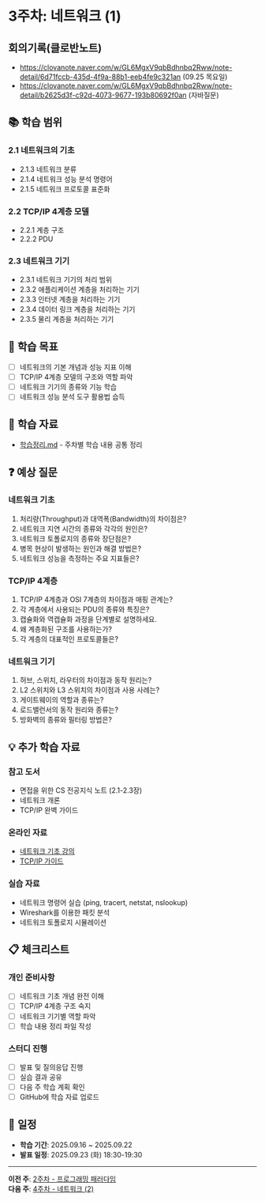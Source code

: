 # 3주차: 네트워크 (1)

## 회의기록(클로반노트)
- https://clovanote.naver.com/w/GL6MgxV9qbBdhnbq2Rww/note-detail/6d71fccb-435d-4f9a-88b1-eeb4fe9c321an (09.25 목요일)
- https://clovanote.naver.com/w/GL6MgxV9qbBdhnbq2Rww/note-detail/b2625d3f-c92d-4073-9677-193b80692f0an (자바질문)

## 📚 학습 범위

### 2.1 네트워크의 기초
- 2.1.3 네트워크 분류
- 2.1.4 네트워크 성능 분석 명령어
- 2.1.5 네트워크 프로토콜 표준화

### 2.2 TCP/IP 4계층 모델
- 2.2.1 계층 구조
- 2.2.2 PDU

### 2.3 네트워크 기기
- 2.3.1 네트워크 기기의 처리 범위
- 2.3.2 애플리케이션 계층을 처리하는 기기
- 2.3.3 인터넷 계층을 처리하는 기기
- 2.3.4 데이터 링크 계층을 처리하는 기기
- 2.3.5 물리 계층을 처리하는 기기

## 🎯 학습 목표

- [ ] 네트워크의 기본 개념과 성능 지표 이해
- [ ] TCP/IP 4계층 모델의 구조와 역할 파악
- [ ] 네트워크 기기의 종류와 기능 학습
- [ ] 네트워크 성능 분석 도구 활용법 습득

## 📝 학습 자료

- [학습정리.md](./학습정리.md) - 주차별 학습 내용 공통 정리

## ❓ 예상 질문

### 네트워크 기초
1. 처리량(Throughput)과 대역폭(Bandwidth)의 차이점은?
2. 네트워크 지연 시간의 종류와 각각의 원인은?
3. 네트워크 토폴로지의 종류와 장단점은?
4. 병목 현상이 발생하는 원인과 해결 방법은?
5. 네트워크 성능을 측정하는 주요 지표들은?

### TCP/IP 4계층
1. TCP/IP 4계층과 OSI 7계층의 차이점과 매핑 관계는?
2. 각 계층에서 사용되는 PDU의 종류와 특징은?
3. 캡슐화와 역캡슐화 과정을 단계별로 설명하세요.
4. 왜 계층화된 구조를 사용하는가?
5. 각 계층의 대표적인 프로토콜들은?

### 네트워크 기기
1. 허브, 스위치, 라우터의 차이점과 동작 원리는?
2. L2 스위치와 L3 스위치의 차이점과 사용 사례는?
3. 게이트웨이의 역할과 종류는?
4. 로드밸런서의 동작 원리와 종류는?
5. 방화벽의 종류와 필터링 방법은?

## 💡 추가 학습 자료

### 참고 도서
- 면접을 위한 CS 전공지식 노트 (2.1-2.3장)
- 네트워크 개론
- TCP/IP 완벽 가이드

### 온라인 자료
- [네트워크 기초 강의](https://www.youtube.com/playlist?list=PLuHgQVnccGMDQreSJsQR8xgd5fE4OvdJj)
- [TCP/IP 가이드](https://tools.ietf.org/rfc/rfc793.txt)

### 실습 자료
- 네트워크 명령어 실습 (ping, tracert, netstat, nslookup)
- Wireshark를 이용한 패킷 분석
- 네트워크 토폴로지 시뮬레이션

## 📋 체크리스트

### 개인 준비사항
- [ ] 네트워크 기초 개념 완전 이해
- [ ] TCP/IP 4계층 구조 숙지
- [ ] 네트워크 기기별 역할 파악
- [ ] 학습 내용 정리 파일 작성

### 스터디 진행
- [ ] 발표 및 질의응답 진행
- [ ] 실습 결과 공유
- [ ] 다음 주 학습 계획 확인
- [ ] GitHub에 학습 자료 업로드

## 📅 일정

- **학습 기간**: 2025.09.16 ~ 2025.09.22
- **발표 일정**: 2025.09.23 (화) 18:30-19:30

---

**이전 주**: [2주차 - 프로그래밍 패러다임](../week02/README.md)  
**다음 주**: [4주차 - 네트워크 (2)](../week04/README.md)
